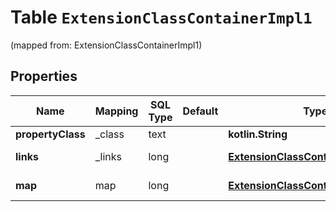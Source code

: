 
# Table `ExtensionClassContainerImpl1`
(mapped from: ExtensionClassContainerImpl1)

## Properties
Name | Mapping | SQL Type | Default | Type | Description | Notes
---- | ------- | -------- | ------- | ---- | ----------- | -----
**propertyClass** | _class | text |  | **kotlin.String** |  |  [optional]
**links** | _links | long |  | [**ExtensionClassContainerImpl1links**](ExtensionClassContainerImpl1links.md) |  |  [optional] [foreignkey]
**map** | map | long |  | [**ExtensionClassContainerImpl1map**](ExtensionClassContainerImpl1map.md) |  |  [optional] [foreignkey]





